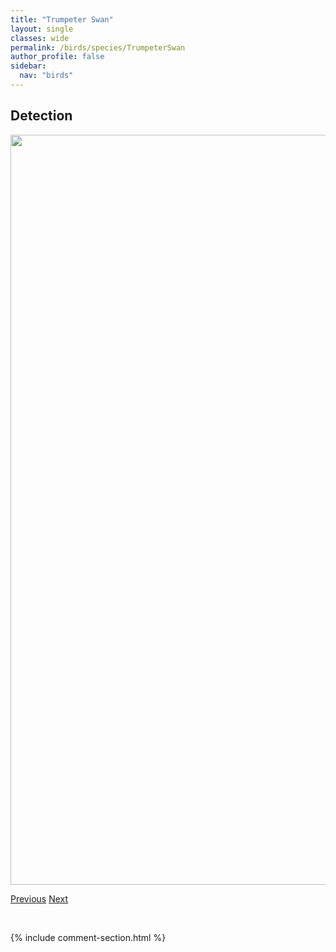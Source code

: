 ```yaml
---
title: "Trumpeter Swan"
layout: single
classes: wide
permalink: /birds/species/TrumpeterSwan
author_profile: false
sidebar:
  nav: "birds"
---
```


<h2>Detection</h2>

<a href="https://drive.google.com/uc?export=view&id=12Iu7pcLYhz1pNHvShQDdUE_JcbYwiF6Q">
<img src="https://drive.google.com/uc?export=view&id=12Iu7pcLYhz1pNHvShQDdUE_JcbYwiF6Q" height = "1200" width = "800">
</a>

<a href="/DevelopmentWebsite/birds/species/TreeSwallow" class="pagination--pager" title="Tree Swallow">Previous</a> <a href="/DevelopmentWebsite/birds/species/UplandSandpiper" class="pagination--pager" title="Upland Sandpiper">Next</a>

<p>&nbsp;</p>

{% include comment-section.html %}
